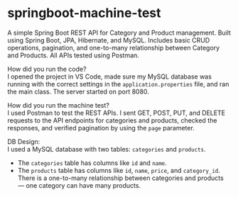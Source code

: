 # springboot-machine-test
A simple Spring Boot REST API for Category and Product management. Built using Spring Boot, JPA, Hibernate, and MySQL. Includes basic CRUD operations, pagination, and one-to-many relationship between Category and Products. All APIs tested using Postman.

How did you run the code?  
I opened the project in VS Code, made sure my MySQL database was running with the correct settings in the `application.properties` file, and ran the main class. The server started on port 8080.

How did you run the machine test?  
I used Postman to test the REST APIs. I sent GET, POST, PUT, and DELETE requests to the API endpoints for categories and products, checked the responses, and verified pagination by using the `page` parameter.

DB Design:  
I used a MySQL database with two tables: `categories` and `products`.  
- The `categories` table has columns like `id` and `name`.  
- The `products` table has columns like `id`, `name`, `price`, and `category_id`.  
There is a one-to-many relationship between categories and products — one category can have many products.
